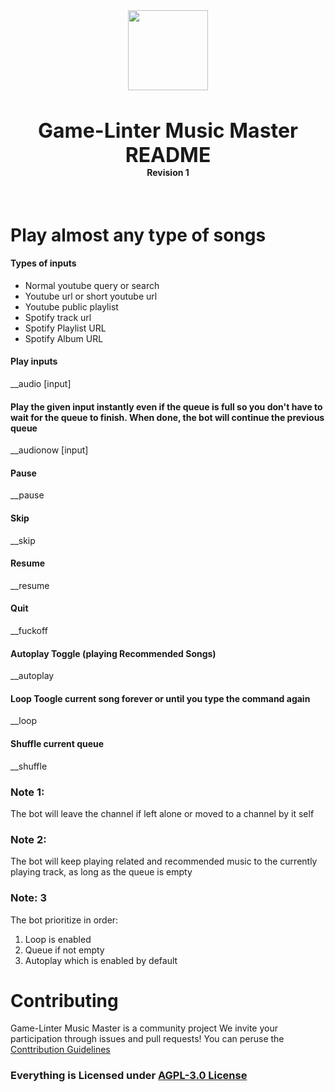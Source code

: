 <div align="center">
    <img src="https://i.imgur.com/tQrygFc.png" width="128px" style="max-width:100%;">
    <h3 style="font-size: 2rem; margin-bottom: 0">Game-Linter Music Master README</h3>
    <h4 style="margin-top: 0">Revision 1</h4>
    <br />
</div>

<html lang="en">
	    <body>
    	<h1>Play almost any type of songs</h1>
    	<h4>Types of inputs</h4>
    	<ul>
    		<li>Normal youtube query or search</li>
    		<li>Youtube url or short youtube url</li>
          	<li>Youtube public playlist</li>
    		<li>Spotify track url</li>
    		<li>
    			Spotify Playlist URL
    		</li>
          <li>
    			Spotify Album URL
    		</li>
    	</ul>
    	<h4>Play inputs</h4>
    	<p>__audio [input]</p>
    	<p></p>
      <h4>Play the given input instantly even if the queue is full so you don't have to wait for the queue to finish. When done, the bot will continue the previous queue</h4>
    	<p>__audionow [input]</p>
    	<h4>Pause</h4>
    	<p>__pause</p>
    	<h4>Skip</h4>
    	<p>__skip</p>
    	<h4>Resume</h4>
    	<p>__resume</p>
    	<h4>Quit</h4>
    	<p>__fuckoff</p>
    	<h4>Autoplay Toggle (playing Recommended Songs)</h4>
    	<p>__autoplay</p>
    	<h4>Loop Toogle current song forever or until you type the command again</h4>
    	<p>__loop</p>
      	<h4>Shuffle current queue</h4>
      	<p>__shuffle</p>
      <h3>Note 1:</h3>
      <p>The bot will leave the channel if left alone or moved to a channel by it self</p>
      <h3>Note 2:</h3>
      <p>The bot will keep playing related and recommended music to the currently playing track, as long as the queue is empty</p>
      <h3>Note: 3</h3>
      <p>The bot prioritize in order:</p>
      <ol>
      	<li>Loop is enabled</li>
        <li>Queue if not empty</li>
        <li>Autoplay which is enabled by default</li>
      </ol>
      <h1>Contributing</h1>
      <p>
      Game-Linter Music Master is a community project We invite your participation through issues and pull requests! You can peruse the <a href="https://github.com/darklight147/discord-music/blob/master/.github/CONTRIBUTING.md">
    	Conttribution Guidelines
      </a>
      </p>
      <h3>Everything is Licensed under
      <a href="https://github.com/darklight147/discord-music/blob/master/LICENSE.md">AGPL-3.0 License</a>
      </h3>
    </body>

</html>
